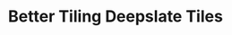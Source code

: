 ---
layout: post
title: Better Tiling Deepslate Tiles
permalink: /addons/compliance32x/Better%20Tiling%20Deepslate%20Tiles
comments: true
comments-id: BetterTtilingDeepslateTiles
header-img: compliance32x/addons/Better Tiling Deepslate Tiles.jpg

long_text: Makes Deepslate Tiles Block Tile better.

authors:
  - https://twitter.com/ralphofficial5

download:
  - Planet Minecraft:
    - https://www.planetminecraft.com/texture-pack/compliance-32x-better-tiled-deepslate-tiles/
---
